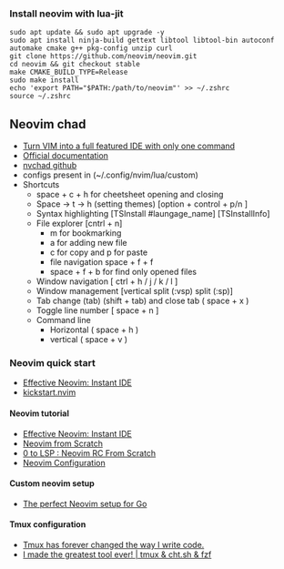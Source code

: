 

### Install neovim with lua-jit
```
sudo apt update && sudo apt upgrade -y
sudo apt install ninja-build gettext libtool libtool-bin autoconf automake cmake g++ pkg-config unzip curl
git clone https://github.com/neovim/neovim.git
cd neovim && git checkout stable
make CMAKE_BUILD_TYPE=Release
sudo make install
echo 'export PATH="$PATH:/path/to/neovim"' >> ~/.zshrc
source ~/.zshrc
```
## Neovim chad
- [Turn VIM into a full featured IDE with only one command](https://www.youtube.com/watch?v=Mtgo-nP_r8Y)
- [Official documentation](https://nvchad.com/docs/quickstart/install)
- [nvchad github](https://github.com/NvChad/NvChad)
- configs present in (~/.config/nvim/lua/custom)
- Shortcuts
	- space + c + h for cheetsheet opening and closing
	- Space -> t -> h (setting themes) [option + control + p/n ]
	- Syntax highlighting [TSInstall #laungage_name] [TSInstallInfo]
	- File explorer [cntrl + n] 
		- m for bookmarking
		- a for adding new file
		- c for copy and p for paste
		- file navigation space + f + f
		- space + f + b for find only opened files
	- Window navigation [ ctrl + h / j / k / l ]
	- Window management [vertical split (:vsp)  split (:sp)] 
	- Tab change (tab) (shift + tab) and close tab ( space + x )
	- Toggle line number [ space + n ]
	- Command line 
		- Horizontal ( space + h )
		- vertical ( space + v )

### Neovim quick start
- [Effective Neovim: Instant IDE](https://www.youtube.com/watch?v=stqUbv-5u2s)
- [kickstart.nvim](https://github.com/nvim-lua/kickstart.nvim)
#### Neovim tutorial
- [Effective Neovim: Instant IDE](https://www.youtube.com/watch?v=stqUbv-5u2s)
- [Neovim from Scratch](https://www.youtube.com/playlist?list=PLhoH5vyxr6Qq41NFL4GvhFp-WLd5xzIzZ)
- [0 to LSP : Neovim RC From Scratch](https://www.youtube.com/watch?v=w7i4amO_zaE)
- [Neovim Configuration](https://www.youtube.com/playlist?list=PLsz00TDipIffxsNXSkskknolKShdbcALR)

#### Custom neovim setup
- [The perfect Neovim setup for Go](https://www.youtube.com/watch?v=i04sSQjd-qo)


#### Tmux configuration
- [Tmux has forever changed the way I write code.](https://www.youtube.com/watch?v=DzNmUNvnB04)
- [I made the greatest tool ever! | tmux & cht.sh & fzf](https://www.youtube.com/watch?v=hJzqEAf2U4I)

